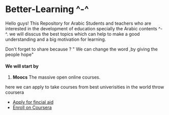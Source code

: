 # Better-Learning ^-^

Hello guys!
This Repository for Arabic Students and teachers who are interested in the development of education specially the Arabic contents ^-^.
we will disscus the best  topics  which can help to make a good understanding and a big motivation for learning.

Don't forget to share because ?
" We can change the word ,by giving the people hope"


#### We will start by 
1. **Moocs** The massive open online courses.

here we can apply  to take courses from best univerisities in the world throw coursera
* [Apply for fincial aid](https://github.com/cs50inarabic/moocs/blob/master/Coursera%20Financial%20Aid-converted.pdf)
* [Enroll on Coursera](https://github.com/cs50inarabic/moocs/blob/master/How%20to%20apply%20on%20Coursera.pdf)





